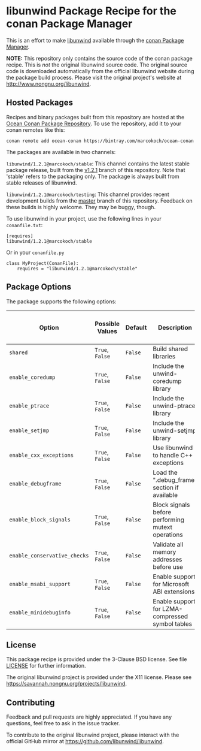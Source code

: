 # libunwind Package Recipe for the conan Package Manager

This is an effort to make [libunwind](http://www.nongnu.org/libunwind/)
available through the [conan Package Manager](https://conan.io/).

**NOTE:**
This repository only contains the source code of the conan package recipe.
This is *not* the original libunwind source code.
The original source code is downloaded automatically
from the official libunwind website
during the package build process.
Please visit the original project's website at <http://www.nongnu.org/libunwind>.


## Hosted Packages

Recipes and binary packages built from this repository are hosted at the
[Ocean Conan Package Repository](https://bintray.com/marcokoch/ocean-conan).
To use the repository, add it to your conan remotes like this:

    conan remote add ocean-conan https://bintray.com/marcokoch/ocean-conan

The packages are available in two channels:

`libunwind/1.2.1@marcokoch/stable`:
This channel contains the latest stable package release,
built from the
[v1.2.1](https://github.com/MarcoKoch/conan-libunwind/tree/v1.2.1)
branch of this repository.
Note that 'stable' refers to the packaging only. The package is always built
from stable releases of libunwind.

`libunwind/1.2.1@marcokoch/testing`:
This channel provides recent development builds from the
[master](https://github.com/MarcoKoch/conan-libunwind/tree/master)
branch of this repository.
Feedback on these builds is highly welcome.
They may be buggy, though.

To use libunwind in your project,
use the following lines in your `conanfile.txt`:

    [requires]
    libunwind/1.2.1@marcokoch/stable

Or in your `conanfile.py`

    class MyProject(ConanFile):
        requires = "libunwind/1.2.1@marcokoch/stable"


## Package Options

The package supports the following options:

| Option                       | Possible Values | Default | Description                                       | Equivalent libunwind configure script option |
|------------------------------|-----------------|---------|---------------------------------------------------|----------------------------------------------|
| `shared`                     | `True`, `False` | `False` | Build shared libraries                            | `--enable-shared`                            |
| `enable_coredump`            | `True`, `False` | `False` | Include the unwind-coredump library               | `--enable-coredump`                          |
| `enable_ptrace`              | `True`, `False` | `False` | Include the unwind-ptrace library                 | `--enable-ptrace`                            |
| `enable_setjmp`              | `True`, `False` | `False` | Include the unwind-setjmp library                 | `--enable-setjmp`                            |
| `enable_cxx_exceptions`      | `True`, `False` | `False` | Use libunwind to handle C++ exceptions            | `--enable-cxx-exceptions`                    |
| `enable_debugframe`          | `True`, `False` | `False` | Load the ".debug_frame" section if available      | `--enable-debugframe`                        |
| `enable_block_signals`       | `True`, `False` | `False` | Block signals before performing mutext operations | `--enable-block-signals`                     |
| `enable_conservative_checks` | `True`, `False` | `False` | Validate all memory addresses before use          | `--enable-conservative-checks`               |
| `enable_msabi_support`       | `True`, `False` | `False` | Enable support for Microsoft ABI extensions       | `--enable-msabi-support`                     |
| `enable_minidebuginfo`       | `True`, `False` | `False` | Enable support for LZMA-compressed symbol tables  | `--enable-minidebuginfo`                     |


## License

This package recipe is provided under the 3-Clause BSD license.
See file [LICENSE](LICENSE) for further information.

The original libunwind project is provided under the X11 license.
Please see <https://savannah.nongnu.org/projects/libunwind>.


## Contributing

Feedback and pull requests are highly appreciated.
If you have any questions, feel free to ask in the issue tracker.

To contribute to the original libunwind project,
please interact with the official GitHub mirror at <https://github.com/libunwind/libunwind>.
